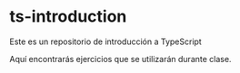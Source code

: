 # ts-introduction
Este es un repositorio de introducción a TypeScript 

Aquí encontrarás ejercicios que se utilizarán durante clase.
